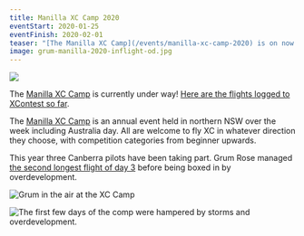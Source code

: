 ```yaml
---
title: Manilla XC Camp 2020
eventStart: 2020-01-25
eventFinish: 2020-02-01
teaser: "[The Manilla XC Camp](/events/manilla-xc-camp-2020) is on now!"
image: grum-manilla-2020-inflight-od.jpg
---
```

![](/images/manilla-xc-camp.jpeg)

The [Manilla XC Camp] is currently under way!
[Here are the flights logged to XContest so far](https://www.xcontest.org/world/en/flights-search/?filter[point]=150.608888+-30.679233&filter[radius]=5000&filter[mode]=START&filter[date_mode]=period&filter[date]=2020-01-25&filter[date_to]=2020-02-01&filter[value_mode]=dst&filter[min_value_dst]=&filter[catg]=&filter[route_types]=&filter[avg]=&filter[pilot]=&list[sort]=pts&list[dir]=down).

The [Manilla XC Camp] is an annual event held in northern NSW over the week including Australia day.
All are welcome to fly XC in whatever direction they choose, with competition categories from beginner upwards.

This year three Canberra pilots have been taking part.
Grum Rose managed [the second longest flight of day 3](https://www.xcontest.org/world/en/flights-search/?filter%5Bpoint%5D=150.608888+-30.679233&filter%5Bradius%5D=5000&filter%5Bmode%5D=START&filter%5Bdate_mode%5D=dmy&filter%5Bdate%5D=2020-01-27&filter%5Bvalue_mode%5D=dst&filter%5Bmin_value_dst%5D=&filter%5Bcatg%5D=&filter%5Broute_types%5D=&filter%5Bavg%5D=&filter%5Bpilot%5D=&list%5Bsort%5D=pts&list%5Bdir%5D=down) before being boxed in by overdevelopment.

![Grum in the air at the XC Camp](/images/grum-manilla-2020-inflight-od.jpg)

![The first few days of the comp were hampered by storms and overdevelopment.](/images/grum-manilla-2020-od.jpg)

[Manilla XC Camp]: http://www.flymanilla.com/ManillaEvents,AccomInfo/ManillaXCCamp2020-ParaglidingXCeveryday!/tabid/346/Default.aspx
